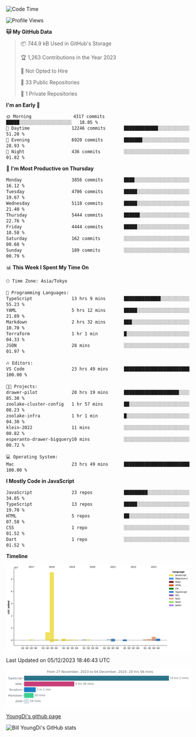 <!--START_SECTION:waka-->
![Code Time](http://img.shields.io/badge/Code%20Time-220%20hrs%2047%20mins-blue)

![Profile Views](http://img.shields.io/badge/Profile%20Views-0-blue)

**🐱 My GitHub Data** 

> 📦 744.9 kB Used in GitHub's Storage 
 > 
> 🏆 1,263 Contributions in the Year 2023
 > 
> 🚫 Not Opted to Hire
 > 
> 📜 33 Public Repositories 
 > 
> 🔑 1 Private Repositories 
 > 
**I'm an Early 🐤** 

```text
🌞 Morning                4317 commits        █████░░░░░░░░░░░░░░░░░░░░   18.05 % 
🌆 Daytime                12246 commits       █████████████░░░░░░░░░░░░   51.20 % 
🌃 Evening                6920 commits        ███████░░░░░░░░░░░░░░░░░░   28.93 % 
🌙 Night                  436 commits         ░░░░░░░░░░░░░░░░░░░░░░░░░   01.82 % 
```
📅 **I'm Most Productive on Thursday** 

```text
Monday                   3856 commits        ████░░░░░░░░░░░░░░░░░░░░░   16.12 % 
Tuesday                  4706 commits        █████░░░░░░░░░░░░░░░░░░░░   19.67 % 
Wednesday                5118 commits        █████░░░░░░░░░░░░░░░░░░░░   21.40 % 
Thursday                 5444 commits        ██████░░░░░░░░░░░░░░░░░░░   22.76 % 
Friday                   4444 commits        █████░░░░░░░░░░░░░░░░░░░░   18.58 % 
Saturday                 162 commits         ░░░░░░░░░░░░░░░░░░░░░░░░░   00.68 % 
Sunday                   189 commits         ░░░░░░░░░░░░░░░░░░░░░░░░░   00.79 % 
```


📊 **This Week I Spent My Time On** 

```text
🕑︎ Time Zone: Asia/Tokyo

💬 Programming Languages: 
TypeScript               13 hrs 9 mins       ██████████████░░░░░░░░░░░   55.23 % 
YAML                     5 hrs 12 mins       █████░░░░░░░░░░░░░░░░░░░░   21.89 % 
Markdown                 2 hrs 32 mins       ███░░░░░░░░░░░░░░░░░░░░░░   10.70 % 
Terraform                1 hr 1 min          █░░░░░░░░░░░░░░░░░░░░░░░░   04.33 % 
JSON                     28 mins             ░░░░░░░░░░░░░░░░░░░░░░░░░   01.97 % 

🔥 Editors: 
VS Code                  23 hrs 49 mins      █████████████████████████   100.00 % 

🐱‍💻 Projects: 
drawer-pilot             20 hrs 19 mins      █████████████████████░░░░   85.30 % 
zoolake-cluster-config   1 hr 57 mins        ██░░░░░░░░░░░░░░░░░░░░░░░   08.23 % 
zoolake-infra            1 hr 1 min          █░░░░░░░░░░░░░░░░░░░░░░░░   04.30 % 
klein-2022               11 mins             ░░░░░░░░░░░░░░░░░░░░░░░░░   00.82 % 
esperanto-drawer-bigquery10 mins             ░░░░░░░░░░░░░░░░░░░░░░░░░   00.72 % 

💻 Operating System: 
Mac                      23 hrs 49 mins      █████████████████████████   100.00 % 
```

**I Mostly Code in JavaScript** 

```text
JavaScript               23 repos            █████████░░░░░░░░░░░░░░░░   34.85 % 
TypeScript               13 repos            █████░░░░░░░░░░░░░░░░░░░░   19.70 % 
HTML                     5 repos             ██░░░░░░░░░░░░░░░░░░░░░░░   07.58 % 
CSS                      1 repo              ░░░░░░░░░░░░░░░░░░░░░░░░░   01.52 % 
Dart                     1 repo              ░░░░░░░░░░░░░░░░░░░░░░░░░   01.52 % 
```



**Timeline**

![Lines of Code chart](https://raw.githubusercontent.com/Youngdi/Youngdi/master/assets/bar_graph.png)


 Last Updated on 05/12/2023 18:46:43 UTC
<!--END_SECTION:waka-->

![wakatime](./images/stat.svg)

[YoungDi's github page](https://youngdi.github.io)

![Bill YoungDi's GitHub stats](https://github-readme-stats.vercel.app/api?username=youngdi&count_private=true&show_icons=true)
